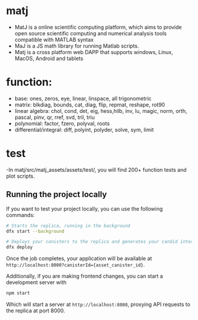 # matj
- MatJ is a online scientific computing platform, which aims to provide open source scientific computing and numerical analysis tools compatible with MATLAB syntax
- MaJ is a JS math library for running Matlab scripts.
- Matj is a cross platform web DAPP that supports windows, Linux, MacOS, Android and tablets

# function:
- base: ones, zeros, eye, linear, linspace, all trigonometric
- matrix: blkdiag, bounds, cat, diag, flip, repmat, reshape, rot90
- linear algebra: chol, cond, det, eig, hess,hilb, inv, lu, magic, norm, orth, pascal, pinv, qr, rref, svd, tril, triu
- polynomial: factor, fzero, polyval, roots
- differential/integral: diff, polyint, polyder, solve, sym, limit



# test
-In matj/src/matj_assets/assets/test/, you will find 200+ function tests and plot scripts.

## Running the project locally

If you want to test your project locally, you can use the following commands:

```bash
# Starts the replica, running in the background
dfx start --background

# Deploys your canisters to the replica and generates your candid interface
dfx deploy
```

Once the job completes, your application will be available at `http://localhost:8000?canisterId={asset_canister_id}`.

Additionally, if you are making frontend changes, you can start a development server with

```bash
npm start
```

Which will start a server at `http://localhost:8080`, proxying API requests to the replica at port 8000.
